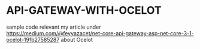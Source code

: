 # API-GATEWAY-WITH-OCELOT
sample code  relevant my article under  https://medium.com/@feyyazacet/net-core-api-gateway-asp-net-core-3-1-ocelot-19fb27585287 about Ocelot
